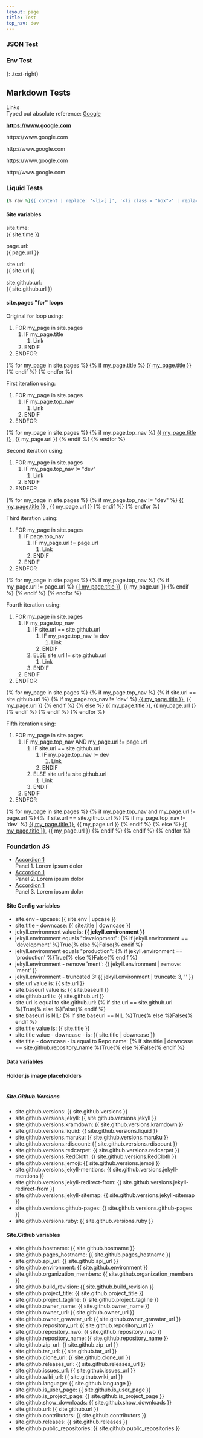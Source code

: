 ```yaml
---
layout: page
title: Test
top_nav: dev
---
```


<h3>JSON Test</h3>

<script>

// ID of the Google Spreadsheet
var spreadsheetID = '16FuP13iOQWUAeZEQX4RTPTrnUhDG58gvY2kCo-RRye8';
var worksheet = 'od6';

// Make sure it is public or set to Anyone with link can view
var url = "https://spreadsheets.google.com/feeds/list/" + spreadsheetID + "/" + worksheet + "/public/values?alt=json";

$.getJSON(url, function(data) {

  var entry = data.feed.entry;

  //first row "title" column
  console.log(entry[0]['gsx$term']['$t']);
  console.log(entry[0]['gsx$loc']['$t']);
  console.log(entry[1]['gsx$term']['$t']);
  console.log(entry[1]['gsx$loc']['$t']);

  $(entry).each(function(){
    // Column names are name, age, etc.
    $('.fetched').prepend('<p><strong>'+this.gsx$term.$t+'</strong></p><p>'+this.gsx$loc.$t+'</p>');
  });

});

</script>

<div class="fetched"></div>

### Env Test
{: .text-right}

## Markdown Tests

Links  
Typed out absolute reference: [Google](http://www.google.com)  

<b>https://www.google.com</b>

<p>https://www.google.com</p>
http://www.google.com

  <p>https://www.google.com</p>
http://www.google.com

### Liquid Tests

```ruby
{% raw %}{{ content | replace: '<li>[ ]', '<li class = "box">' | replace: '<li>[x]', '<li class = "box_done">'  }}{% endraw %}
```

#### Site variables

site.time:  
{{ site.time }}

page.url:  
{{ page.url }}

site.url:  
{{ site.url }}

site.github.url:  
{{ site.github.url }}

#### site.pages "for" loops

Original for loop using:

1. FOR my_page in site.pages
    1. IF my_page.title
        1. Link
    1. ENDIF
1. ENDFOR

{% for my_page in site.pages %}
  {% if my_page.title %}
  <a href="{{ my_page.url | prepend: site.baseurl }}">{{ my_page.title }}</a>
  {% endif %}
{% endfor %}

First iteration using:

1. FOR my_page in site.pages
    1. IF my_page.top_nav
        1. Link
    1. ENDIF
1. ENDFOR

{% for my_page in site.pages %}
  {% if my_page.top_nav %}
  <a href="{{ my_page.url | prepend: site.baseurl }}">{{ my_page.title }}</a>
  , {{ my_page.url }}
  {% endif %}
{% endfor %}

Second iteration using:

1. FOR my_page in site.pages
    1. IF my_page.top_nav != "dev"
        1. Link
    1. ENDIF
1. ENDFOR

{% for my_page in site.pages %}
  {% if my_page.top_nav != "dev" %}
  <a href="{{ my_page.url | prepend: site.baseurl }}">{{ my_page.title }}</a>
  , {{ my_page.url }}
  {% endif %}
{% endfor %}

Third iteration using:

1. FOR my_page in site.pages
    1. IF page.top_nav
        1. IF my_page.url != page.url
            1. Link
        1. ENDIF
    1. ENDIF
1. ENDFOR

{% for my_page in site.pages %}
  {% if my_page.top_nav %}
    {% if my_page.url != page.url %}
<a href="{{ my_page.url | prepend: site.baseurl }}">{{ my_page.title }}</a>, {{ my_page.url }}
    {% endif %}
  {% endif %}
{% endfor %}

Fourth iteration using:

1. FOR my_page in site.pages
    1. IF my_page.top_nav
        1. IF site.url == site.github.url
            1. IF my_page.top_nav != dev
                1. Link
            1. ENDIF
        1. ELSE site.url != site.github.url
            1. Link
        1. ENDIF
    1. ENDIF
1. ENDFOR

{% for my_page in site.pages %}
  {% if my_page.top_nav %}
    {% if site.url == site.github.url %}
      {% if my_page.top_nav != 'dev' %}
<a href="{{ my_page.url | prepend: site.baseurl }}">{{ my_page.title }}</a>, {{ my_page.url }}
      {% endif %}
    {% else %}
<a href="{{ my_page.url | prepend: site.baseurl }}">{{ my_page.title }}</a>, {{ my_page.url }}
    {% endif %}
  {% endif %}
{% endfor %}

Fifth iteration using:

1. FOR my_page in site.pages
    1. IF my_page.top_nav AND my_page.url != page.url
        1. IF site.url == site.github.url
            1. IF my_page.top_nav != dev
                1. Link
            1. ENDIF
        1. ELSE site.url != site.github.url
            1. Link
        1. ENDIF
    1. ENDIF
1. ENDFOR

{% for my_page in site.pages %}
  {% if my_page.top_nav and my_page.url != page.url %}
    {% if site.url == site.github.url %}
      {% if my_page.top_nav != 'dev' %}
<a href="{{ my_page.url | prepend: site.baseurl }}">{{ my_page.title }}</a>, {{ my_page.url }}
      {% endif %}
    {% else %}
<a href="{{ my_page.url | prepend: site.baseurl }}">{{ my_page.title }}</a>, {{ my_page.url }}
    {% endif %}
  {% endif %}
{% endfor %}

### Foundation JS

<ul class="accordion" data-accordion role="tablist">
  <li class="accordion-item is-active">
    <!-- The tab title needs role="tab", an href, a unique ID, and aria-controls. -->
    <a href="#panel1d" role="tab" class="accordion-title" id="panel1d-heading" aria-controls="panel1d">Accordion 1</a>
    <!-- The content pane needs an ID that matches the above href, role="tabpanel", data-tab-content, and aria-labelledby. -->
    <div id="panel1d" class="accordion-content" role="tabpanel" data-tab-content aria-labelledby="panel1d-heading">
      Panel 1. Lorem ipsum dolor
    </div>
  </li>
  <li class="accordion-item">
    <!-- The tab title needs role="tab", an href, a unique ID, and aria-controls. -->
    <a href="#panel1d" role="tab" class="accordion-title" id="panel1d-heading" aria-controls="panel1d">Accordion 1</a>
    <!-- The content pane needs an ID that matches the above href, role="tabpanel", data-tab-content, and aria-labelledby. -->
    <div id="panel1d" class="accordion-content" role="tabpanel" data-tab-content aria-labelledby="panel1d-heading">
      Panel 2. Lorem ipsum dolor
    </div>
  </li>
  <li class="accordion-item">
    <!-- The tab title needs role="tab", an href, a unique ID, and aria-controls. -->
    <a href="#panel1d" role="tab" class="accordion-title" id="panel1d-heading" aria-controls="panel1d">Accordion 1</a>
    <!-- The content pane needs an ID that matches the above href, role="tabpanel", data-tab-content, and aria-labelledby. -->
    <div id="panel1d" class="accordion-content" role="tabpanel" data-tab-content aria-labelledby="panel1d-heading">
      Panel 3. Lorem ipsum dolor
    </div>
  </li>
</ul>

#### Site Config variables

+ site.env - upcase: {{ site.env | upcase }}
+ site.title - downcase: {{ site.title | downcase }}
+ jekyll.environment value is: **{{ jekyll.environment }}**
+ jekyll.environment equals "development": {% if jekyll.environment == 'development' %}True{% else %}False{% endif %}
+ jekyll.environment equals "production": {% if jekyll.environment == 'production' %}True{% else %}False{% endif %}
+ jekyll.environment - remove 'ment': {{ jekyll.environment | remove: 'ment' }}
+ jekyll.environment - truncated 3: {{ jekyll.environment | truncate: 3, '' }}
+ site.url value is: {{ site.url }}
+ site.baseurl value is: {{ site.baseurl }}
+ site.github.url is: {{ site.github.url }}
+ site.url is equal to site.github.url: {% if site.url == site.github.url %}True{% else %}False{% endif %}
+ site.baseurl is NIL: {% if site.baseurl == NIL %}True{% else %}False{% endif %}
+ site.title value is: {{ site.title }}
+ site.title value - downcase - is: {{ site.title | downcase }}
+ site.title - downcase - is equal to Repo name: {% if site.title | downcase == site.github.repository_name %}True{% else %}False{% endif %}

#### Data variables

#### Holder.js image placeholders

<img data-src="holder.js/300x200?outline=yes&theme=lava">

##### Site.Github.Versions

+ site.github.versions: {{ site.github.versions }}
+ site.github.versions.jekyll: {{ site.github.versions.jekyll }}
+ site.github.versions.kramdown: {{ site.github.versions.kramdown }}
+ site.github.versions.liquid: {{ site.github.versions.liquid }}
+ site.github.versions.maruku: {{ site.github.versions.maruku }}
+ site.github.versions.rdiscount: {{ site.github.versions.rdiscount }}
+ site.github.versions.redcarpet: {{ site.github.versions.redcarpet }}
+ site.github.versions.RedCloth: {{ site.github.versions.RedCloth }}
+ site.github.versions.jemoji: {{ site.github.versions.jemoji }}
+ site.github.versions.jekyll-mentions: {{ site.github.versions.jekyll-mentions }}
+ site.github.versions.jekyll-redirect-from: {{ site.github.versions.jekyll-redirect-from }}
+ site.github.versions.jekyll-sitemap: {{ site.github.versions.jekyll-sitemap }}
+ site.github.versions.github-pages: {{ site.github.versions.github-pages }}
+ site.github.versions.ruby: {{ site.github.versions.ruby }}

#### Site.Github variables

+ site.github.hostname: {{ site.github.hostname }}
+ site.github.pages_hostname: {{ site.github.pages_hostname }}
+ site.github.api_url: {{ site.github.api_url }}
+ site.github.environment: {{ site.github.environment }}
+ site.github.organization_members: {{ site.github.organization_members }}
+ site.github.build_revision: {{ site.github.build_revision }}
+ site.github.project_title: {{ site.github.project_title }}
+ site.github.project_tagline: {{ site.github.project_tagline }}
+ site.github.owner_name: {{ site.github.owner_name }}
+ site.github.owner_url: {{ site.github.owner_url }}
+ site.github.owner_gravatar_url: {{ site.github.owner_gravatar_url }}
+ site.github.repository_url: {{ site.github.repository_url }}
+ site.github.repository_nwo: {{ site.github.repository_nwo }}
+ site.github.repository_name: {{ site.github.repository_name }}
+ site.github.zip_url: {{ site.github.zip_url }}
+ site.github.tar_url: {{ site.github.tar_url }}
+ site.github.clone_url: {{ site.github.clone_url }}
+ site.github.releases_url: {{ site.github.releases_url }}
+ site.github.issues_url: {{ site.github.issues_url }}
+ site.github.wiki_url: {{ site.github.wiki_url }}
+ site.github.language: {{ site.github.language }}
+ site.github.is_user_page: {{ site.github.is_user_page }}
+ site.github.is_project_page: {{ site.github.is_project_page }}
+ site.github.show_downloads: {{ site.github.show_downloads }}
+ site.github.url: {{ site.github.url }}
+ site.github.contributors: {{ site.github.contributors }}
+ site.github.releases: {{ site.github.releases }}
+ site.github.public_repositories: {{ site.github.public_repositories }}

